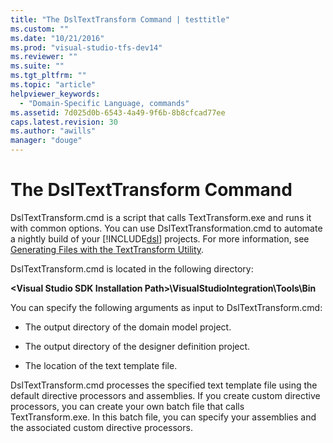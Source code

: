 ```yaml
---
title: "The DslTextTransform Command | testtitle"
ms.custom: ""
ms.date: "10/21/2016"
ms.prod: "visual-studio-tfs-dev14"
ms.reviewer: ""
ms.suite: ""
ms.tgt_pltfrm: ""
ms.topic: "article"
helpviewer_keywords: 
  - "Domain-Specific Language, commands"
ms.assetid: 7d025d0b-6543-4a49-9f6b-8b8cfcad77ee
caps.latest.revision: 30
ms.author: "awills"
manager: "douge"
---
```

# The DslTextTransform Command
DslTextTransform.cmd is a script that calls TextTransform.exe and runs it with common options. You can use DslTextTransformation.cmd to automate a nightly build of your [!INCLUDE[dsl](../modeling/includes/dsl_md.md)] projects. For more information, see [Generating Files with the TextTransform Utility](../modeling/generating-files-with-the-texttransform-utility.md).  
  
 DslTextTransform.cmd is located in the following directory:  
  
 **\<Visual Studio SDK Installation Path>\VisualStudioIntegration\Tools\Bin**  
  
 You can specify the following arguments as input to DslTextTransform.cmd:  
  
-   The output directory of the domain model project.  
  
-   The output directory of the designer definition project.  
  
-   The location of the text template file.  
  
 DslTextTransform.cmd processes the specified text template file using the default directive processors and assemblies. If you create custom directive processors, you can create your own batch file that calls TextTransform.exe. In this batch file, you can specify your assemblies and the associated custom directive processors.